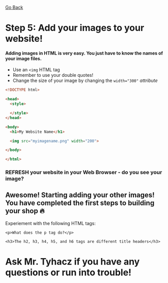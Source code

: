 [Go Back](./step4.md)

# Step 5: Add your images to your website!


#### Adding images in HTML is very easy. You just have to know the names of your image files.

- Use an `<img` HTML tag
- Remember to use your double quotes!
- Change the size of your image by changing the `width="300"` _attribute_

```html
<!DOCTYPE html>

<head>
  <style>

  </style>
</head>

<body>
  <h1>My Website Name</h1>

  <img src="myimagename.png" width="200">

</body>

</html>

```

### **REFRESH** your website in your Web Browser - do you see your image?


## Awesome! Starting adding your other images! You have completed the first steps to building your shop 🔥

Experiement with the following HTML tags:

```
<p>What does the p tag do?</p>

<h3>The h2, h3, h4, h5, and h6 tags are different title headers</h3>

```

# Ask Mr. Tyhacz if you have any questions or run into trouble!
